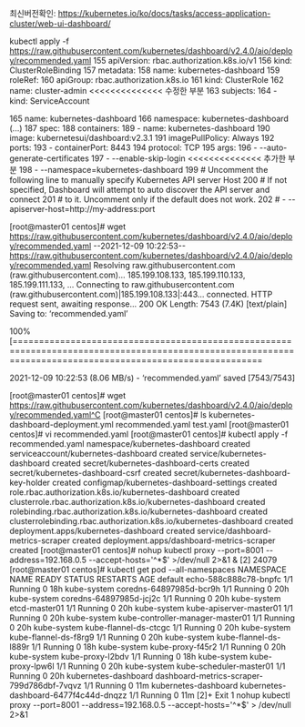 최신버전확인: https://kubernetes.io/ko/docs/tasks/access-application-cluster/web-ui-dashboard/

kubectl apply -f https://raw.githubusercontent.com/kubernetes/dashboard/v2.4.0/aio/deploy/recommended.yaml
155 apiVersion: rbac.authorization.k8s.io/v1
156 kind: ClusterRoleBinding
157 metadata:
158   name: kubernetes-dashboard
159 roleRef:
160   apiGroup: rbac.authorization.k8s.io
161   kind: ClusterRole
162   name: cluster-admin                  <<<<<<<<<<<<<< 수정한 부분
163 subjects:
164   - kind: ServiceAccount

165  name: kubernetes-dashboard
166  namespace: kubernetes-dashboard
(...)
187  spec:
188    containers:
189      - name: kubernetes-dashboard
190        image: kubernetesui/dashboard:v2.3.1
191        imagePullPolicy: Always
192        ports:
193          - containerPort: 8443
194            protocol: TCP
195        args:
196          - --auto-generate-certificates
197          - --enable-skip-login                   <<<<<<<<<<<<<< 추가한 부분
198          - --namespace=kubernetes-dashboard
199          # Uncomment the following line to manually specify Kubernetes API server Host
200          # If not specified, Dashboard will attempt to auto discover the API server and connect
201          # to it. Uncomment only if the default does not work.
202          # - --apiserver-host=http://my-address:port



[root@master01 centos]# wget https://raw.githubusercontent.com/kubernetes/dashboard/v2.4.0/aio/deploy/recommended.yaml
--2021-12-09 10:22:53--  https://raw.githubusercontent.com/kubernetes/dashboard/v2.4.0/aio/deploy/recommended.yaml
Resolving raw.githubusercontent.com (raw.githubusercontent.com)... 185.199.108.133, 185.199.110.133, 185.199.111.133, ...
Connecting to raw.githubusercontent.com (raw.githubusercontent.com)|185.199.108.133|:443... connected.
HTTP request sent, awaiting response... 200 OK
Length: 7543 (7.4K) [text/plain]
Saving to: ‘recommended.yaml’

100%[===========================================================================================================================================================

2021-12-09 10:22:53 (8.06 MB/s) - ‘recommended.yaml’ saved [7543/7543]

[root@master01 centos]# wget https://raw.githubusercontent.com/kubernetes/dashboard/v2.4.0/aio/deploy/recommended.yaml^C
[root@master01 centos]# ls
kubernetes-dashboard-deployment.yml  recommended.yaml  test.yaml
[root@master01 centos]# vi recommended.yaml
[root@master01 centos]# kubectl apply -f recommended.yaml
namespace/kubernetes-dashboard created
serviceaccount/kubernetes-dashboard created
service/kubernetes-dashboard created
secret/kubernetes-dashboard-certs created
secret/kubernetes-dashboard-csrf created
secret/kubernetes-dashboard-key-holder created
configmap/kubernetes-dashboard-settings created
role.rbac.authorization.k8s.io/kubernetes-dashboard created
clusterrole.rbac.authorization.k8s.io/kubernetes-dashboard created
rolebinding.rbac.authorization.k8s.io/kubernetes-dashboard created
clusterrolebinding.rbac.authorization.k8s.io/kubernetes-dashboard created
deployment.apps/kubernetes-dashboard created
service/dashboard-metrics-scraper created
deployment.apps/dashboard-metrics-scraper created
[root@master01 centos]# nohup kubectl proxy --port=8001 --address=192.168.0.5 --accept-hosts='^*$' >/dev/null 2>&1 &
[2] 24079
[root@master01 centos]# kubectl get pod --all-namespaces
NAMESPACE              NAME                                         READY   STATUS    RESTARTS   AGE
default                echo-588c888c78-bnpfc                        1/1     Running   0          18h
kube-system            coredns-64897985d-bcr9h                      1/1     Running   0          20h
kube-system            coredns-64897985d-jcj2c                      1/1     Running   0          20h
kube-system            etcd-master01                                1/1     Running   0          20h
kube-system            kube-apiserver-master01                      1/1     Running   0          20h
kube-system            kube-controller-manager-master01             1/1     Running   0          20h
kube-system            kube-flannel-ds-ctcgc                        1/1     Running   0          20h
kube-system            kube-flannel-ds-f8rg9                        1/1     Running   0          20h
kube-system            kube-flannel-ds-l889r                        1/1     Running   0          18h
kube-system            kube-proxy-f45r2                             1/1     Running   0          20h
kube-system            kube-proxy-l2bdv                             1/1     Running   0          18h
kube-system            kube-proxy-lpw6l                             1/1     Running   0          20h
kube-system            kube-scheduler-master01                      1/1     Running   0          20h
kubernetes-dashboard   dashboard-metrics-scraper-799d786dbf-7vqvz   1/1     Running   0          11m
kubernetes-dashboard   kubernetes-dashboard-6477f4c44d-dnqzz        1/1     Running   0          11m
[2]+  Exit 1                  nohup kubectl proxy --port=8001 --address=192.168.0.5 --accept-hosts='^*$' > /dev/null 2>&1



